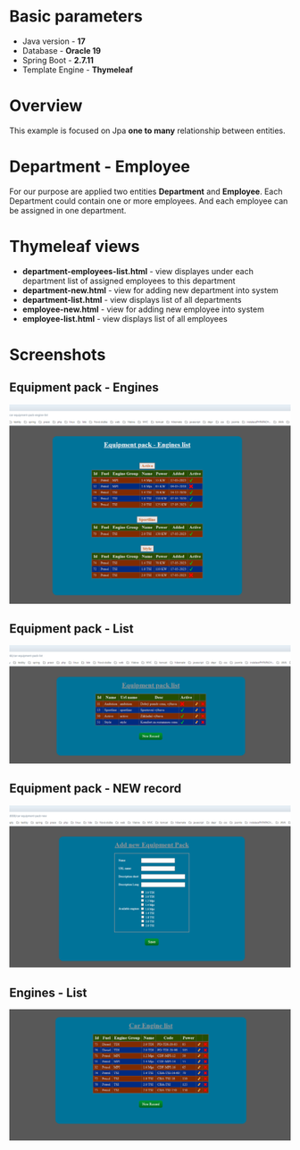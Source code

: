 
# Basic parameters
+ Java version - **17**
+ Database - **Oracle 19**
+ Spring Boot - **2.7.11**
+ Template Engine - **Thymeleaf**

# Overview
  This example is focused on Jpa **one to many** relationship between entities. 

# Department - Employee
  For our purpose are applied two entities **Department** and **Employee**. Each Department could contain one or more employees.
 And each employee can be assigned in one department.

# Thymeleaf views

+ **department-employees-list.html** - view displayes under each department list of assigned employees to this department
+ **department-new.html** - view for adding new department into system
+ **department-list.html** - view displays list of all departments
+ **employee-new.html** - view for adding new employee into system
+ **employee-list.html** - view displays list of all employees


# Screenshots
## Equipment pack - Engines 
![login view](/many-to-many-composite-key/screen-shots/eq-pack-engines-list2.png)

## Equipment pack - List
![login view](/many-to-many-composite-key/screen-shots/eq-pack-list.png)

## Equipment pack - NEW record
![login view](/many-to-many-composite-key/screen-shots/eq-pack-new.png)

## Engines - List
![login view](/many-to-many-composite-key/screen-shots/engine-list.png)
